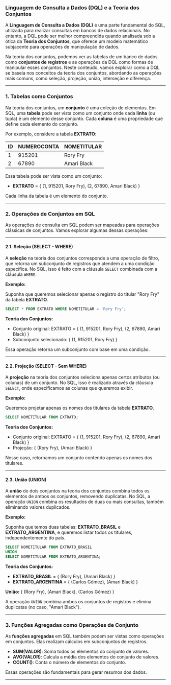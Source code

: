 ### Linguagem de Consulta a Dados (DQL) e a Teoria dos Conjuntos

A **Linguagem de Consulta a Dados (DQL)** é uma parte fundamental do SQL, utilizada para realizar consultas em bancos de dados relacionais. No entanto, a DQL pode ser melhor compreendida quando analisada sob a ótica da **Teoria dos Conjuntos**, que oferece um modelo matemático subjacente para operações de manipulação de dados.

Na teoria dos conjuntos, podemos ver as tabelas de um banco de dados como **conjuntos de registros** e as operações da DQL como formas de manipular esses conjuntos. Neste conteúdo, vamos explorar como a DQL se baseia nos conceitos da teoria dos conjuntos, abordando as operações mais comuns, como seleção, projeção, união, interseção e diferença.

---

### 1. **Tabelas como Conjuntos**

Na teoria dos conjuntos, um **conjunto** é uma coleção de elementos. Em SQL, uma **tabela** pode ser vista como um conjunto onde cada **linha** (ou tupla) é um elemento desse conjunto. Cada **coluna** é uma propriedade que define cada elemento do conjunto.

Por exemplo, considere a tabela **EXTRATO**:

| ID  | NUMEROCONTA | NOMETITULAR |
|-----|-------------|-------------|
| 1   | 915201       | Rory Fry  |
| 2   | 67890       | Amari Black |

Essa tabela pode ser vista como um conjunto:

- **EXTRATO** = { (1, 915201, Rory Fry), (2, 67890, Amari Black) }

Cada linha da tabela é um elemento do conjunto.

---

### 2. **Operações de Conjuntos em SQL**

As operações de consulta em SQL podem ser mapeadas para operações clássicas de conjuntos. Vamos explorar algumas dessas operações:

---

#### **2.1. Seleção (SELECT - WHERE)**

A **seleção** na teoria dos conjuntos corresponde a uma operação de filtro, que retorna um subconjunto de registros que atendem a uma condição específica. No SQL, isso é feito com a cláusula `SELECT` combinada com a cláusula `WHERE`.

**Exemplo:**

Suponha que queremos selecionar apenas o registro do titular "Rory Fry" da tabela **EXTRATO**.

```sql
SELECT * FROM EXTRATO WHERE NOMETITULAR = 'Rory Fry';
```

**Teoria dos Conjuntos:**

- Conjunto original: EXTRATO = { (1, 915201, Rory Fry), (2, 67890, Amari Black) }
- Subconjunto selecionado: { (1, 915201, Rory Fry) }

Essa operação retorna um subconjunto com base em uma condição.

---

#### **2.2. Projeção (SELECT - Sem WHERE)**

A **projeção** na teoria dos conjuntos seleciona apenas certos atributos (ou colunas) de um conjunto. No SQL, isso é realizado através da cláusula `SELECT`, onde especificamos as colunas que queremos exibir.

**Exemplo:**

Queremos projetar apenas os nomes dos titulares da tabela **EXTRATO**.

```sql
SELECT NOMETITULAR FROM EXTRATO;
```

**Teoria dos Conjuntos:**

- Conjunto original: EXTRATO = { (1, 915201, Rory Fry), (2, 67890, Amari Black) }
- Projeção: { (Rory Fry), (Amari Black) }

Nesse caso, retornamos um conjunto contendo apenas os nomes dos titulares.

---

#### **2.3. União (UNION)**

A **união** de dois conjuntos na teoria dos conjuntos combina todos os elementos de ambos os conjuntos, removendo duplicatas. No SQL, a operação `UNION` combina os resultados de duas ou mais consultas, também eliminando valores duplicados.

**Exemplo:**

Suponha que temos duas tabelas: **EXTRATO_BRASIL** e **EXTRATO_ARGENTINA**, e queremos listar todos os titulares, independentemente do país.

```sql
SELECT NOMETITULAR FROM EXTRATO_BRASIL
UNION
SELECT NOMETITULAR FROM EXTRATO_ARGENTINA;
```

**Teoria dos Conjuntos:**

- **EXTRATO_BRASIL** = { (Rory Fry), (Amari Black) }
- **EXTRATO_ARGENTINA** = { (Carlos Gómez), (Amari Black) }

**União:** { (Rory Fry), (Amari Black), (Carlos Gómez) }

A operação `UNION` combina ambos os conjuntos de registros e elimina duplicatas (no caso, "Amari Black").

---

### 3. **Funções Agregadas como Operações de Conjunto**

As **funções agregadas** em SQL também podem ser vistas como operações em conjuntos. Elas realizam cálculos em subconjuntos de registros.

- **SUM(VALOR)**: Soma todos os elementos do conjunto de valores.
- **AVG(VALOR)**: Calcula a média dos elementos do conjunto de valores.
- **COUNT()**: Conta o número de elementos do conjunto.

Essas operações são fundamentais para gerar resumos dos dados.

---